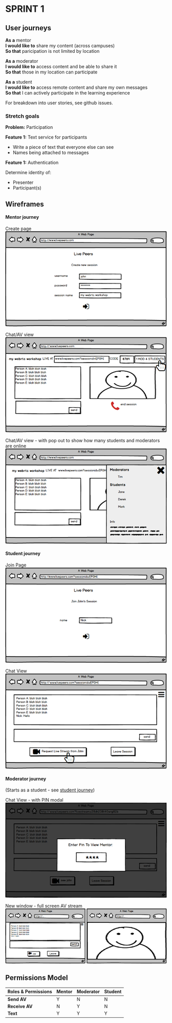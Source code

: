 # SPRINT 1

## User journeys

**As a** mentor  
**I would like to** share my content (across campuses)  
**So that** paricipation is not limited by location

**As a** moderator  
**I would like to** access content and be able to share it  
**So that** those in my location can participate

**As a** student  
**I would like to** access remote content and share my own messages  
**So that** I can actively participate in the learning experience

For breakdown into user stories, see github issues.

### Stretch goals
**Problem:** Participation  

**Feature 1:** Text service for participants
  + Write a piece of text that everyone else can see
  + Names being attached to messages

**Feature 1:** Authentication  

Determine identity of:
  + Presenter
  + Participant(s)

## Wireframes
#### Mentor journey

Create page  
![](./wireframes/1-create-page.png)  

Chat/AV view  
![](./wireframes/2-chatAV-view.png)  

Chat/AV view - with pop out to show how many students and moderators are online
![](./wireframes/3-pop-out.png)  

#### Student journey
Join Page  
![](./wireframes/4-join-page.png)  

Chat View  
![](./wireframes/5-chat-view.png)  

#### Moderator journey
(Starts as a student - see [student journey](#student-journey))  

Chat View - with PIN modal  
![](./wireframes/6-pin-modal.png)

New window - full screen AV stream  
![](./wireframes/7-new-AV-window.png)

## Permissions Model

Roles & Permissions      |   Mentor   |   Moderator   |   Student   |
------------|--------------|--------------|-----------|
**Send AV**  | Y | N | N     
**Receive AV**  | N | Y | N  
**Text**  | Y | Y | Y      
